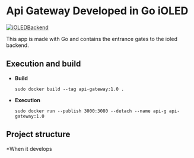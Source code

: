 # Api Gateway Developed in Go iOLED

[![iOLEDBackend](https://img.shields.io/badge/iOLED-Backend-%23783578.svg)](https://www.ioled.cl/)

This app is made with Go and contains the entrance gates to the ioled backend.

## Execution and build

- **Build**

  `sudo docker build --tag api-gateway:1.0 .`

- **Execution**

  `sudo docker run --publish 3000:3080 --detach --name api-g api-gateway:1.0`

## Project structure

\*When it develops
